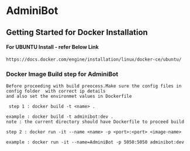 # AdminiBot

## Getting Started for Docker Installation

#### For UBUNTU Install - refer Below Link
```
https://docs.docker.com/engine/installation/linux/docker-ce/ubuntu/
```

### Docker Image Build step for AdminiBot


```
Before proceeding with build preocess.Make sure the config files in config folder  with correct ip details 
and also set the environmet values in Dockerfile
```

 ```
  step 1 : docker build -t <name> . 
 
 example : docker build -t adminibot:dev . 
 note : the current directory should have Dockerfile to proceed build
  ```
 ```
 step 2 : docker run -it --name <name> -p <port>:<port> <image-name>
 
 example : docker run -it --name=AdminiBot -p 5050:5050 adminibot:dev
 
 ```
